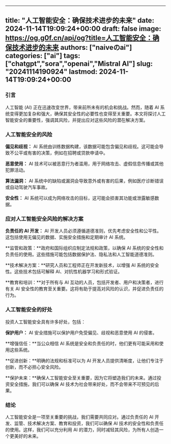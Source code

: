 
---
title: "人工智能安全：确保技术进步的未来"
date: 2024-11-14T19:09:24+00:00
draft: false
image: https://og.g0f.cn/api/og?title=人工智能安全：确保技术进步的未来
authors: ["naiveのai"]
categories: ["ai"]
tags: ["chatgpt","sora","openai","Mistral AI"]
slug: "20241114190924"
lastmod: 2024-11-14T19:09:24+00:00
---
### 引言

人工智能 (AI) 正在迅速改变世界，带来前所未有的机会和挑战。然而，随着 AI 系统变得更加复杂和强大，确保其安全性的必要性也变得至关重要。本文将探讨人工智能安全的重要性，强调其风险，并提出应对这些风险的潜在解决方案。

### 人工智能安全的风险

**偏见和歧视：** AI 系统由训练数据构建，该数据可能包含偏见和歧视。这可能会导致不公平或有害的决策，例如在招聘或贷款申请中。

**恶意使用：** AI 技术可以被恶意行为者滥用，用于网络攻击、虚假信息传播或其他犯罪活动。

**算法漏洞：** AI 系统中的缺陷或漏洞会导致意外或有害的后果，例如医疗诊断错误或自动驾驶汽车事故。

**安全性：** AI 系统可以成为网络攻击的目标，这可能会损害其功能或泄露敏感数据。

### 应对人工智能安全风险的解决方案

**负责任的 AI 开发：** AI 开发人员必须遵循道德准则，优先考虑安全性和公平性。这包括使用无偏见的数据、实施安全措施和定期审计 AI 系统。

**监管和政策：**政府和国际组织应制定法规和政策，以确保 AI 系统的安全性和负责任的使用。这些措施可能包括数据保护法、隐私法和人工智能道德准则。

**技术解决方案：**研究人员和工程师正在开发新技术，以增强 AI 系统的安全性。这些技术包括可解释 AI、对抗性机器学习和形式验证。

**教育和培训：**对于所有与 AI 互动的人员，包括开发者、用户和决策者，进行有关 AI 安全性的教育至关重要。这将有助于提高对风险的认识，并促进负责任的行为。

### 人工智能安全的好处

投资人工智能安全具有许多好处，包括：

**保护用户：** AI 安全措施可以保护用户免受偏见、歧视和恶意使用 AI 的侵害。

**增强信任：**当公众相信 AI 系统是安全和负责任的时，他们更有可能采用和使用这些系统。

**促进创新：**明确的法规和标准可以为 AI 开发人员提供清晰度，让他们专注于创新，而不必担心安全风险。

**保护未来：**确保人工智能安全至关重要，因为它将塑造我们的未来。通过投资安全措施，我们可以确保 AI 技术为社会带来好处，而不会带来不可预见的后果。

### 结论

人工智能安全是一项至关重要的挑战，我们需要共同应对。通过负责任的 AI 开发、监管、技术解决方案、教育和投资，我们可以确保 AI 技术的安全性和负责任的使用。这样，我们可以充分利用 AI 的潜力，同时减轻其风险，为所有人创造一个更美好的未来。